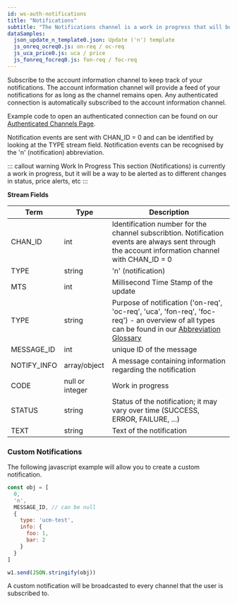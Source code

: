 ```yaml
---
id: ws-auth-notifications
title: "Notifications"
subtitle: "The Notifications channel is a work in progress that will be used for different changes in status, price alerts, etc."
dataSamples:
  json_update_n_template0.json: Update ('n') template
  js_onreq_ocreq0.js: on-req / oc-req
  js_uca_price0.js: uca / price
  js_fonreq_focreq0.js: fon-req / foc-req
---
```


Subscribe to the account information channel to keep track of your notifications. The account information channel will provide a feed of your notifications for as long as the channel remains open. Any authenticated connection is automatically subscribed to the account information channel.

Example code to open an authenticated connection can be found on our [Authenticated Channels Page](doc:ws-auth).

Notification events are sent with CHAN_ID = 0 and can be identified by looking at the TYPE stream field. Notification events can be recognised by the 'n' (notification) abbreviation.


::: callout warning Work In Progress
This section (Notifications) is currently a work in progress, but it will be a way to be alerted as to different changes in status, price alerts, etc
:::


**Stream Fields**

Term | Type | Description
-- | -- | --
CHAN_ID | int | Identification number for the channel subscribtion. Notification events are always sent through the account information channel with CHAN_ID = 0
TYPE | string | 'n' (notification)
MTS  |  int  |  Millisecond Time Stamp of the update
TYPE  |  string  |  Purpose of notification ('on-req', 'oc-req', 'uca', 'fon-req', 'foc-req') - an overview of all types can be found in our [Abbreviation Glossary](doc:abbreviations-glossary)
MESSAGE_ID  |  int  |  unique ID of the message
NOTIFY_INFO  |  array/object |  A message containing information regarding the notification
CODE  |  null or integer  | Work in progress
STATUS  |  string  |  Status of the notification; it may vary over time (SUCCESS, ERROR, FAILURE, ...)
TEXT  |  string  |  Text of the notification


### Custom Notifications


The following javascript example will allow you to create a custom notification.

```javascript
const obj = [
  0,
  'n',
  MESSAGE_ID, // can be null
  {
    type: 'ucm-test',
    info: {
      foo: 1,
      bar: 2
    }
  }
]

w1.send(JSON.stringify(obj))
```

A custom notification will be broadcasted to every channel that the user is subscribed to.
